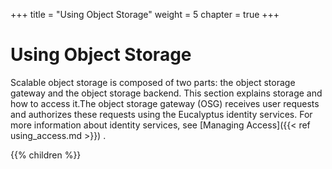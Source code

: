 +++
title = "Using Object Storage"
weight = 5
chapter = true
+++


# Using Object Storage
Scalable object storage is composed of two parts: the object storage gateway and the object storage backend. This section explains storage and how to access it.The object storage gateway (OSG) receives user requests and authorizes these requests using the Eucalyptus identity services. For more information about identity services, see [Managing Access]({{< ref using_access.md >}}) . 



{{% children %}}
